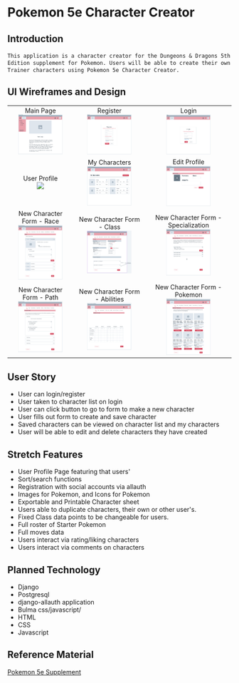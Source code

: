 # Pokemon 5e Character Creator

<h2>Introduction</h2>

    This application is a character creator for the Dungeons & Dragons 5th Edition supplement for Pokemon. Users will be able to create their own Trainer characters using Pokemon 5e Character Creator.

<h2>UI Wireframes and Design</h2>

||||
|:-------------------------:|:-------------------------:|:-------------------------:|
|Main Page <br> <img src="./README/LandingPageWithMenu.PNG" width="100px"/>| Register <br> <img src="./README/Register.PNG" width="100px"/>| Login <br> <img src="./README/Login.PNG" width="100px"/>|
| User Profile <br> <img src="./README/Profile.PNG" width="100px"/>| My Characters <br> <img src="./README/MyCharacters.PNG" width="100px"/>| Edit Profile <br> <img src="./README/EditProfile.PNG" width="100px"/>|
| New Character Form - Race <br> <img src="./README/NewCharacter_Race.PNG" width="100px"/>| New Character Form - Class <br> <img src="./README/NewCharacter_Class.PNG" width="100px"/>| New Character Form - Specialization <br> <img src="./README/NewCharacter_Specialization.PNG" width="100px"/>|
| New Character Form - Path <br> <img src="./README/NewCharacter_Path.PNG" width="100px"/>| New Character Form - Abilities <br> <img src="./README/NewCharacter_Abilities.PNG" width="100px"/>| New Character Form - Pokemon <br> <img src="./README/NewCharacter_Starter.PNG" width="100px"/>|

<h2></h2>



<h2>User Story</h2>

- User can login/register
- User taken to character list on login
- User can click button to go to form to make a new character
- User fills out form to create and save character
- Saved characters can be viewed on character list and my characters
- User will be able to edit and delete characters they have created

<h2>Stretch Features</h2>

- User Profile Page featuring that users' 
- Sort/search functions
- Registration with social accounts via allauth
- Images for Pokemon, and Icons for Pokemon
- Exportable and Printable Character sheet
- Users able to duplicate characters, their own or other user's.
- Fixed Class data points to be changeable for users.
- Full roster of Starter Pokemon
- Full moves data
- Users interact via rating/liking characters 
- Users interact via comments on characters

<h2>Planned Technology</h2>

- Django
- Postgresql
- django-allauth application
- Bulma css/javascript/
- HTML
- CSS
- Javascript

<h2>Reference Material</h2>

[Pokemon 5e Supplement](https://www.pokemon5e.com/)